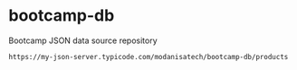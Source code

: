 # bootcamp-db
Bootcamp JSON data source repository

```
https://my-json-server.typicode.com/modanisatech/bootcamp-db/products
```